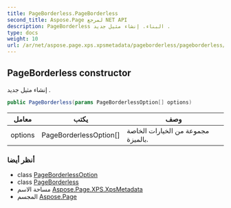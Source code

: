 ```yaml
---
title: PageBorderless.PageBorderless
second_title: Aspose.Page لمرجع NET API
description: PageBorderless البناء. إنشاء مثيل جديد .
type: docs
weight: 10
url: /ar/net/aspose.page.xps.xpsmetadata/pageborderless/pageborderless/
---
```

## PageBorderless constructor

إنشاء مثيل جديد .

```csharp
public PageBorderless(params PageBorderlessOption[] options)
```

| معامل | يكتب | وصف |
| --- | --- | --- |
| options | PageBorderlessOption[] | مجموعة من الخيارات الخاصة بالميزة. |

### أنظر أيضا

* class [PageBorderlessOption](../../pageborderless.pageborderlessoption/)
* class [PageBorderless](../)
* مساحة الاسم [Aspose.Page.XPS.XpsMetadata](../../pageborderless/)
* المجسم [Aspose.Page](../../../)


